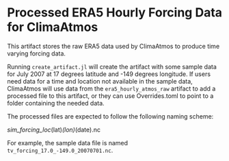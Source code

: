 # Processed ERA5 Hourly Forcing Data for ClimaAtmos

This artifact stores the raw ERA5 data used by ClimaAtmos to produce
time varying forcing data.

Running `create_artifact.jl` will create the artifact with some sample data for July 2007 at 17 degrees latitude and -149 degrees longitude. If users need data for a time and location not available in the sample data, ClimaAtmos will use data from the `era5_hourly_atmos_raw` artifact to add a processed file to this artifact, or
they can use Overrides.toml to point to a folder containing the needed data.

The processed files are expected to follow the following naming scheme:

_sim_forcing_loc_(lat)_(lon)_(date).nc

For example, the sample data file is named `tv_forcing_17.0_-149.0_20070701.nc`.
